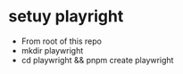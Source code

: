 # setuy playright
- From root of this repo
- mkdir playwright
- cd playwright && pnpm create playwright